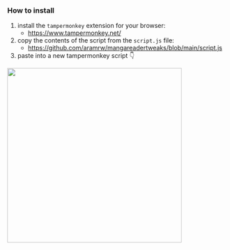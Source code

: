 ### How to install
1. install the `tampermonkey` extension for your browser:
    - https://www.tampermonkey.net/
3. copy the contents of the script from the `script.js` file:
    - https://github.com/aramrw/mangareadertweaks/blob/main/script.js
5. paste into a new tampermonkey script 👇
 <img src="https://github.com/user-attachments/assets/cdf8a86c-34af-4c8b-ab9f-948854cd947d" width="400" />
